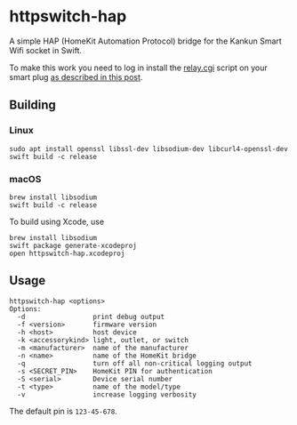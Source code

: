 # httpswitch-hap
A simple HAP (HomeKit Automation Protocol) bridge for the Kankun Smart Wifi socket in Swift.

To make this work you need to log in install the [relay.cgi](https://drive.google.com/file/d/0B5b-Nf9ejjCKa3FtVG9MdzVQa3c/edit?usp=sharing) script on your smart plug
[as described in this post](https://www.cnx-software.com/2014/07/28/kankun-kk-sp3-wi-fi-smart-socket-hacked-based-on-atheros-ar9331-running-openwrt/).

## Building

### Linux

```
sudo apt install openssl libssl-dev libsodium-dev libcurl4-openssl-dev
swift build -c release
```

### macOS

```
brew install libsodium
swift build -c release
```

To build using Xcode, use

```
brew install libsodium
swift package generate-xcodeproj
open httpswitch-hap.xcodeproj
```

## Usage
```
httpswitch-hap <options>
Options:
  -d                 print debug output
  -f <version>       firmware version
  -h <host>          host device
  -k <accessorykind> light, outlet, or switch
  -m <manufacturer>  name of the manufacturer
  -n <name>          name of the HomeKit bridge
  -q                 turn off all non-critical logging output
  -s <SECRET_PIN>    HomeKit PIN for authentication
  -S <serial>        Device serial number
  -t <type>          name of the model/type
  -v                 increase logging verbosity
```
The default pin is `123-45-678`.